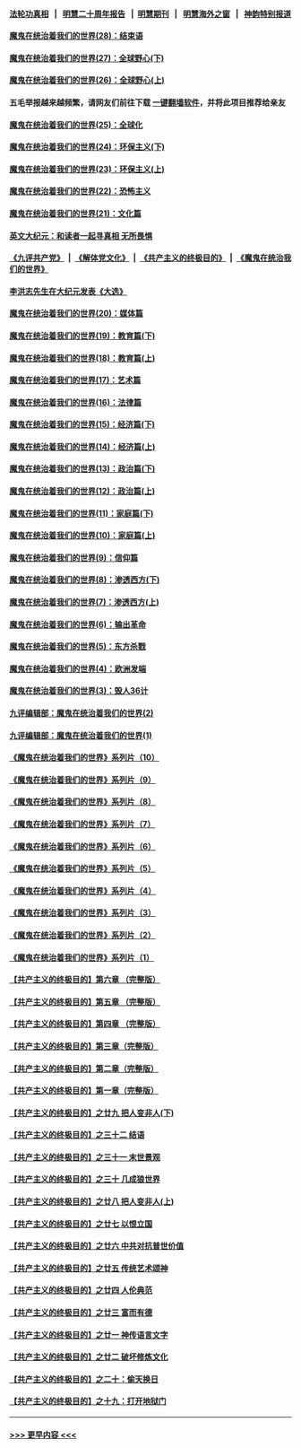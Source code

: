 #### [法轮功真相](https://github.com/gfw-breaker/truth/blob/master/README.md?t=0) &nbsp;&nbsp;|&nbsp;&nbsp; [明慧二十周年报告](https://github.com/gfw-breaker/mh-reports/blob/master/README.md?t=0) &nbsp;&nbsp;|&nbsp;&nbsp;[明慧期刊](https://github.com/gfw-breaker/mh-qikan) &nbsp;&nbsp;|&nbsp;&nbsp; [明慧海外之窗](https://github.com/gfw-breaker/mh-news/blob/master/README.md?t=0) &nbsp;&nbsp;|&nbsp;&nbsp; [神韵特别报道](https://github.com/gfw-breaker/mh-news/blob/master/shenyun.md?t=0)
#### [魔鬼在统治着我们的世界(28)：结束语](../pages/nsc422/n10936246.md?t=06190602) 
#### [魔鬼在统治着我们的世界(27)：全球野心(下)](../pages/nsc422/n10928319.md?t=06190602) 
#### [魔鬼在统治着我们的世界(26)：全球野心(上)](../pages/nsc422/n10900318.md?t=06190602) 
#### 五毛举报越来越频繁，请网友们前往下载 [一键翻墙软件](https://github.com/gfw-breaker/ssr-accounts)，并将此项目推荐给亲友
#### [魔鬼在统治着我们的世界(25)：全球化](../pages/nsc422/n10788205.md?t=06190602) 
#### [魔鬼在统治着我们的世界(24)：环保主义(下)](../pages/nsc422/n10695307.md?t=06190602) 
#### [魔鬼在统治着我们的世界(23)：环保主义(上)](../pages/nsc422/n10688613.md?t=06190602) 
#### [魔鬼在统治着我们的世界(22)：恐怖主义](../pages/nsc422/n10614727.md?t=06190602) 
#### [魔鬼在统治着我们的世界(21)：文化篇](../pages/nsc422/n10597706.md?t=06190602) 
#### [英文大纪元：和读者一起寻真相 无所畏惧](../pages/nsc422/n12542027.md?t=06190602) 
#### [《九评共产党》](https://github.com/begood0513/9ping.md/blob/master/README.md) &nbsp;|&nbsp; [《解体党文化》](../../../../jtdwh.md/blob/master/README.md)  &nbsp;|&nbsp; [《共产主义的终极目的》](../../../../gczydzjmd.md/blob/master/README.md) &nbsp;|&nbsp; [《魔鬼在统治我们的世界》](../../../../mgztzwmdsj.md/blob/master/README.md) 
#### [李洪志先生在大纪元发表《大选》](../pages/nsc422/n12534746.md?t=06190602) 
#### [魔鬼在统治着我们的世界(20)：媒体篇](../pages/nsc422/n10586579.md?t=06190602) 
#### [魔鬼在统治着我们的世界(19)：教育篇(下)](../pages/nsc422/n10564808.md?t=06190602) 
#### [魔鬼在统治着我们的世界(18)：教育篇(上)](../pages/nsc422/n10526970.md?t=06190602) 
#### [魔鬼在统治着我们的世界(17)：艺术篇](../pages/nsc422/n10499093.md?t=06190602) 
#### [魔鬼在统治着我们的世界(16)：法律篇](../pages/nsc422/n10485969.md?t=06190602) 
#### [魔鬼在统治着我们的世界(15)：经济篇(下)](../pages/nsc422/n10469975.md?t=06190602) 
#### [魔鬼在统治着我们的世界(14)：经济篇(上)](../pages/nsc422/n10457370.md?t=06190602) 
#### [魔鬼在统治着我们的世界(13)：政治篇(下)](../pages/nsc422/n10448270.md?t=06190602) 
#### [魔鬼在统治着我们的世界(12)：政治篇(上)](../pages/nsc422/n10444576.md?t=06190602) 
#### [魔鬼在统治着我们的世界(11)：家庭篇(下)](../pages/nsc422/n10440961.md?t=06190602) 
#### [魔鬼在统治着我们的世界(10)：家庭篇(上)](../pages/nsc422/n10435448.md?t=06190602) 
#### [魔鬼在统治着我们的世界(9)：信仰篇](../pages/nsc422/n10432159.md?t=06190602) 
#### [魔鬼在统治着我们的世界(8)：渗透西方(下)](../pages/nsc422/n10429603.md?t=06190602) 
#### [魔鬼在统治着我们的世界(7)：渗透西方(上)](../pages/nsc422/n10426013.md?t=06190602) 
#### [魔鬼在统治着我们的世界(6)：输出革命](../pages/nsc422/n10421536.md?t=06190602) 
#### [魔鬼在统治着我们的世界(5)：东方杀戮](../pages/nsc422/n10417707.md?t=06190602) 
#### [魔鬼在统治着我们的世界(4)：欧洲发端](../pages/nsc422/n10414890.md?t=06190602) 
#### [魔鬼在统治着我们的世界(3)：毁人36计](../pages/nsc422/n10411583.md?t=06190602) 
#### [九评编辑部：魔鬼在统治着我们的世界(2)](../pages/nsc422/n10410036.md?t=06190602) 
#### [九评编辑部：魔鬼在统治着我们的世界(1)](../pages/nsc422/n10406825.md?t=06190602) 
#### [《魔鬼在统治着我们的世界》系列片（10）](../pages/nsc422/n12292670.md?t=06190602) 
#### [《魔鬼在统治着我们的世界》系列片（9）](../pages/nsc422/n12290859.md?t=06190602) 
#### [《魔鬼在统治着我们的世界》系列片（8）](../pages/nsc422/n12287445.md?t=06190602) 
#### [《魔鬼在统治着我们的世界》系列片（7）](../pages/nsc422/n12283425.md?t=06190602) 
#### [《魔鬼在统治着我们的世界》系列片（6）](../pages/nsc422/n12282314.md?t=06190602) 
#### [《魔鬼在统治着我们的世界》系列片（5）](../pages/nsc422/n12281419.md?t=06190602) 
#### [《魔鬼在统治着我们的世界》系列片（4）](../pages/nsc422/n12274024.md?t=06190602) 
#### [《魔鬼在统治着我们的世界》系列片（3）](../pages/nsc422/n12271322.md?t=06190602) 
#### [《魔鬼在统治着我们的世界》系列片（2）](../pages/nsc422/n12269049.md?t=06190602) 
#### [《魔鬼在统治着我们的世界》系列片（1）](../pages/nsc422/n12267575.md?t=06190602) 
#### [【共产主义的终极目的】第六章 （完整版）](../pages/nsc422/n11428913.md?t=06190602) 
#### [【共产主义的终极目的】第五章 （完整版）](../pages/nsc422/n11428912.md?t=06190602) 
#### [【共产主义的终极目的】第四章 （完整版）](../pages/nsc422/n11428907.md?t=06190602) 
#### [【共产主义的终极目的】第三章（完整版）](../pages/nsc422/n11428848.md?t=06190602) 
#### [【共产主义的终极目的】第二章（完整版）](../pages/nsc422/n11428831.md?t=06190602) 
#### [【共产主义的终极目的】第一章（完整版）](../pages/nsc422/n11417651.md?t=06190602) 
#### [【共产主义的终极目的】之廿九 把人变非人(下)](../pages/nsc422/n11344140.md?t=06190602) 
#### [【共产主义的终极目的】之三十二 结语](../pages/nsc422/n11360535.md?t=06190602) 
#### [【共产主义的终极目的】之三十一 末世景观](../pages/nsc422/n11351129.md?t=06190602) 
#### [【共产主义的终极目的】之三十 几成狼世界](../pages/nsc422/n11348280.md?t=06190602) 
#### [【共产主义的终极目的】之廿八 把人变非人(上)](../pages/nsc422/n11340492.md?t=06190602) 
#### [【共产主义的终极目的】之廿七 以恨立国](../pages/nsc422/n11336944.md?t=06190602) 
#### [【共产主义的终极目的】之廿六 中共对抗普世价值](../pages/nsc422/n11324785.md?t=06190602) 
#### [【共产主义的终极目的】之廿五 传统艺术颂神](../pages/nsc422/n11296396.md?t=06190602) 
#### [【共产主义的终极目的】之廿四 人伦典范](../pages/nsc422/n11296397.md?t=06190602) 
#### [【共产主义的终极目的】之廿三 富而有德](../pages/nsc422/n11283598.md?t=06190602) 
#### [【共产主义的终极目的】之廿一 神传语言文字](../pages/nsc422/n11263265.md?t=06190602) 
#### [【共产主义的终极目的】之廿二 破坏修炼文化](../pages/nsc422/n11245728.md?t=06190602) 
#### [【共产主义的终极目的】之二十：偷天换日](../pages/nsc422/n11238846.md?t=06190602) 
#### [【共产主义的终极目的】之十九：打开地狱门](../pages/nsc422/n11206376.md?t=06190602) 

----
#### [ >>> 更早内容 <<< ](../indexes/nsc422-earlier.md)

